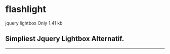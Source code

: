 flashlight
==========

jquery lightbox
Only 1.41 kb

Simpliest Jquery Lightbox Alternatif.
---
<script>
$(document).ready(function(){
	$('.light').flashlight({
		bg: '#FFF', // I will add this option later
		opacity: 0.6 // I will add this option later
	});
});
</script>
---
